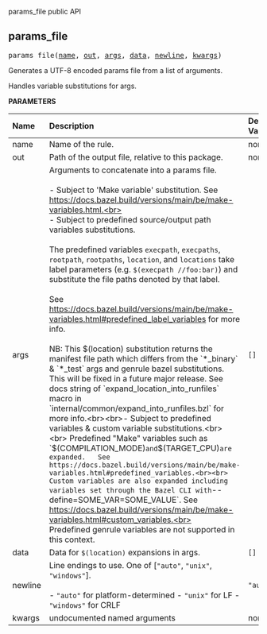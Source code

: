 <!-- Generated with Stardoc: http://skydoc.bazel.build -->

params_file public API

<a id="params_file"></a>

## params_file

<pre>
params_file(<a href="#params_file-name">name</a>, <a href="#params_file-out">out</a>, <a href="#params_file-args">args</a>, <a href="#params_file-data">data</a>, <a href="#params_file-newline">newline</a>, <a href="#params_file-kwargs">kwargs</a>)
</pre>

Generates a UTF-8 encoded params file from a list of arguments.

Handles variable substitutions for args.


**PARAMETERS**


| Name  | Description | Default Value |
| :------------- | :------------- | :------------- |
| <a id="params_file-name"></a>name |  Name of the rule.   |  none |
| <a id="params_file-out"></a>out |  Path of the output file, relative to this package.   |  none |
| <a id="params_file-args"></a>args |  Arguments to concatenate into a params file.<br><br>- Subject to 'Make variable' substitution. See https://docs.bazel.build/versions/main/be/make-variables.html.<br><br>- Subject to predefined source/output path variables substitutions.<br><br>  The predefined variables `execpath`, `execpaths`, `rootpath`, `rootpaths`, `location`, and `locations` take   label parameters (e.g. `$(execpath //foo:bar)`) and substitute the file paths denoted by that label.<br><br>  See https://docs.bazel.build/versions/main/be/make-variables.html#predefined_label_variables for more info.<br><br>  NB: This $(location) substitution returns the manifest file path which differs from the `*_binary` & `*_test`   args and genrule bazel substitutions. This will be fixed in a future major release.   See docs string of `expand_location_into_runfiles` macro in `internal/common/expand_into_runfiles.bzl`   for more info.<br><br>- Subject to predefined variables & custom variable substitutions.<br><br>  Predefined "Make" variables such as `$(COMPILATION_MODE)` and `$(TARGET_CPU)` are expanded.   See https://docs.bazel.build/versions/main/be/make-variables.html#predefined_variables.<br><br>  Custom variables are also expanded including variables set through the Bazel CLI with `--define=SOME_VAR=SOME_VALUE`.   See https://docs.bazel.build/versions/main/be/make-variables.html#custom_variables.<br><br>  Predefined genrule variables are not supported in this context.   |  `[]` |
| <a id="params_file-data"></a>data |  Data for `$(location)` expansions in args.   |  `[]` |
| <a id="params_file-newline"></a>newline |  Line endings to use. One of [`"auto"`, `"unix"`, `"windows"`].<br><br>- `"auto"` for platform-determined - `"unix"` for LF - `"windows"` for CRLF   |  `"auto"` |
| <a id="params_file-kwargs"></a>kwargs |  undocumented named arguments   |  none |


